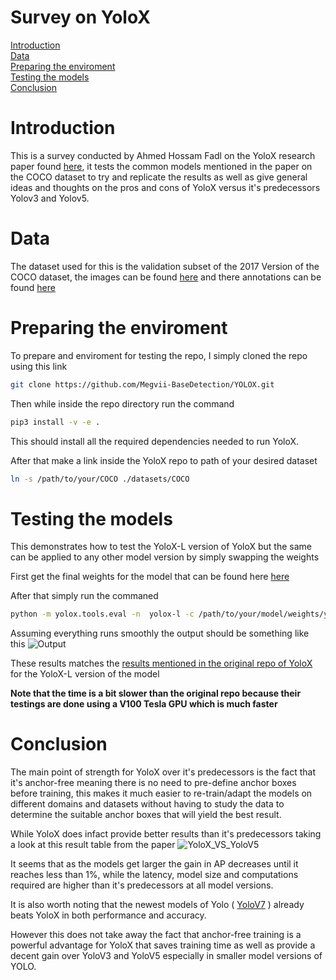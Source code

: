 # Survey on YoloX

[Introduction](#introduction)  
[Data](#data)  
[Preparing the enviroment](#preparing-the-enviroment)  
[Testing the models](#testing-the-models)  
[Conclusion](#conclusion)  


# Introduction 

This is a survey conducted by Ahmed Hossam Fadl on the YoloX research paper found [here](https://arxiv.org/pdf/2107.08430.pdf), it tests the common models mentioned in the paper on the COCO dataset to try and replicate the results as well as give general ideas and thoughts on the pros and cons of YoloX versus it's predecessors Yolov3 and Yolov5.

# Data

The dataset used for this is the validation subset of the 2017 Version of the COCO dataset, the images can be found [here](http://images.cocodataset.org/zips/val2017.zip) and there annotations can be found [here](http://images.cocodataset.org/annotations/annotations_trainval2017.zip)

# Preparing the enviroment 

To prepare and enviroment for testing the repo, I simply cloned the repo using this link
```bash
git clone https://github.com/Megvii-BaseDetection/YOLOX.git
```
Then while inside the repo directory run the command 
```bash
pip3 install -v -e .
```
This should install all the required dependencies needed to run YoloX.

After that make a link inside the YoloX repo to path of your desired dataset
```bash
ln -s /path/to/your/COCO ./datasets/COCO
```

# Testing the models

This demonstrates how to test the YoloX-L version of YoloX but the same can be applied to any other model version by simply swapping the weights

First get the final weights for the model that can be found here [here](https://github.com/Megvii-BaseDetection/YOLOX/releases/download/0.1.1rc0/yolox_l.pth)

After that simply run the commaned 
```bash
python -m yolox.tools.eval -n  yolox-l -c /path/to/your/model/weights/yolox_l.pth -b 64 -d 1 --conf 0.001 [--fp16] [--fuse]
```

Assuming everything runs smoothly the output should be something like this 
![Output](./Output.png)

These results matches the [results mentioned in the original repo of YoloX](https://github.com/Megvii-BaseDetection/YOLOX#standard-models) for the YoloX-L version of the model

**Note that the time is a bit slower than the original repo because their testings are done using a V100 Tesla GPU which is much faster**

# Conclusion

The main point of strength for YoloX over it's predecessors is the fact that it's anchor-free meaning there is no need to pre-define anchor boxes before training, this makes it much easier to re-train/adapt the models on different domains and datasets without having to study the data to determine the suitable anchor boxes that will yield the best result. 

While YoloX does infact provide better results than it's predecessors taking a look at this result table from the paper 
![YoloX_VS_YoloV5](./YoloX_VS_YoloV5.png)

It seems that as the models get larger the gain in AP decreases until it reaches less than 1%, while the latency, model size and computations required are higher than it's predecessors at all model versions.

It is also worth noting that the newest models of Yolo ( [YoloV7](https://github.com/WongKinYiu/yolov7#performance) ) already beats YoloX in both performance and accuracy.

However this does not take away the fact that anchor-free training is a powerful advantage for YoloX that saves training time as well as provide a decent gain over YoloV3 and YoloV5 especially in smaller model versions of YOLO.
